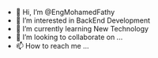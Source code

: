 - 👋 Hi, I’m @EngMohamedFathy
- 👀 I’m interested in BackEnd Development
- 🌱 I’m currently learning New Technology
- 💞️ I’m looking to collaborate on ...
- 📫 How to reach me ...

<!---
EngMohamedFathy/EngMohamedFathy is a ✨ special ✨ repository because its `README.md` (this file) appears on your GitHub profile.
You can click the Preview link to take a look at your changes.
--->
